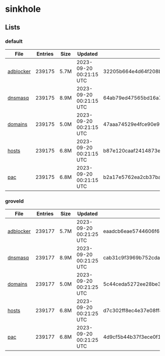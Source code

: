 # sinkhole

## Lists

### default

|File|Entries|Size|Updated|Hash|
|-|-|-|-|-|
|[adblocker](https://raw.githubusercontent.com/groveld/sinkhole/lists/default/adblocker.txt)|239175|5.7M|2023-09-20 00:21:15 UTC|32205b664e4d64f208b293c28b94ab80799b7a03e433b9d1842cf2e5232f083e|
|[dnsmasq](https://raw.githubusercontent.com/groveld/sinkhole/lists/default/dnsmasq.txt)|239175|8.9M|2023-09-20 00:21:15 UTC|64ab79ed47565bd16a7f16df021e55884f4f8c640677af75890d78a69075164e|
|[domains](https://raw.githubusercontent.com/groveld/sinkhole/lists/default/domains.txt)|239175|5.0M|2023-09-20 00:21:15 UTC|47aaa74529e4fce90e98c08166067b66da3f19948641047fb73964c5cba896c9|
|[hosts](https://raw.githubusercontent.com/groveld/sinkhole/lists/default/hosts.txt)|239175|6.8M|2023-09-20 00:21:15 UTC|b87e120caaf2414873e30a61a205c3619f2b4185146413053399f6691bbe82c9|
|[pac](https://raw.githubusercontent.com/groveld/sinkhole/lists/default/pac.txt)|239175|6.8M|2023-09-20 00:21:15 UTC|b2a17e5762ea2cb37ba018ef1d93205df15e2ef03c1a2aa1be360802b47128c5|

### groveld

|File|Entries|Size|Updated|Hash|
|-|-|-|-|-|
|[adblocker](https://raw.githubusercontent.com/groveld/sinkhole/lists/groveld/adblocker.txt)|239177|5.7M|2023-09-20 00:21:25 UTC|eaadcb6eae5744606f650c4925db9d9649ed44b86339ba123270698e6a0c941a|
|[dnsmasq](https://raw.githubusercontent.com/groveld/sinkhole/lists/groveld/dnsmasq.txt)|239177|8.9M|2023-09-20 00:21:25 UTC|cab31c9f3969b752cdac2b1b309b70c489348e6f87fcb0c9566a83ac319c44f0|
|[domains](https://raw.githubusercontent.com/groveld/sinkhole/lists/groveld/domains.txt)|239177|5.0M|2023-09-20 00:21:25 UTC|5c44ceda5272ee28be369bf977254606e294608f8fe5808980a0ba9090d54f58|
|[hosts](https://raw.githubusercontent.com/groveld/sinkhole/lists/groveld/hosts.txt)|239177|6.8M|2023-09-20 00:21:25 UTC|d7c302ff8ec4e37e08ff85d259f7862d1de1cb46763ec3151aedc1ea654c7f30|
|[pac](https://raw.githubusercontent.com/groveld/sinkhole/lists/groveld/pac.txt)|239177|6.8M|2023-09-20 00:21:25 UTC|4d9cf5b44b37f3ece0f1b481a92505903a93f5f92d7d08463408826c21b6584d|
